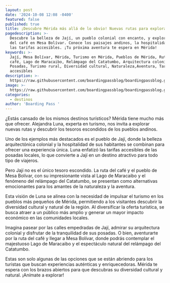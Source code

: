 ```yaml
---
layout: post
date: '2024-10-08 12:08 -0400'
featured: false
published: true
title: ¡Descubre Mérida más allá de lo obvio! Nuevas rutas para explorar
pagedescription: >-
  Descubre la belleza de Jají, un pueblo colonial con encanto, y explora la ruta
  del café en Mesa Bolívar. Conoce los paisajes andinos, la hospitalidad local y
  las tarifas accesibles. ¡Tu próxima aventura te espera en Mérida!
keywords: >-
  Jají, Mesa Bolívar, Mérida, Turismo en Mérida, Pueblos de Mérida, Ruta del
  café, Lago de Maracaibo, Relámpago del Catatumbo, Arquitectura colonial,
  Posadas, Turismo rural, Diversidad cultural, Naturaleza,Aventura, Tarifas
  accesibles
description: >-
  https://raw.githubusercontent.com/boardingpassblog/boardingpassblog.github.io/refs/heads/main/assets/images/Jaji.jpg
image: >-
  https://raw.githubusercontent.com/boardingpassblog/boardingpassblog.github.io/refs/heads/main/assets/images/Jaji.jpg
categories:
  - destinos
author: 'Boarding Pass '
---
```

¿Estás cansado de los mismos destinos turísticos? Mérida tiene mucho más que ofrecer. Alejandra Luna, experta en turismo, nos invita a explorar nuevas rutas y descubrir los tesoros escondidos de los pueblos andinos.

Uno de los ejemplos más destacados es el pueblo de Jají, donde la belleza arquitectónica colonial y la hospitalidad de sus habitantes se combinan para ofrecer una experiencia única. Luna enfatizó las tarifas accesibles de las posadas locales, lo que convierte a Jají en un destino atractivo para todo tipo de viajeros.

Pero Jají no es el único tesoro escondido. La ruta del café y el pueblo de Mesa Bolívar, con su impresionante vista al Lago de Maracaibo y el fenómeno del relámpago del Catatumbo, se presentan como alternativas emocionantes para los amantes de la naturaleza y la aventura.

Esta visión de Luna se alinea con la necesidad de impulsar el turismo en los pueblos más pequeños de Mérida, permitiendo a los visitantes descubrir la diversidad cultural y natural de la región. Al diversificar la oferta turística, se busca atraer a un público más amplio y generar un mayor impacto económico en las comunidades locales.

Imagina pasear por las calles empedradas de Jají, admirar su arquitectura colonial y disfrutar de la tranquilidad de sus posadas. O bien, aventurarte por la ruta del café y llegar a Mesa Bolívar, donde podrás contemplar el majestuoso Lago de Maracaibo y el espectáculo natural del relámpago del Catatumbo.

Estas son solo algunas de las opciones que se están abriendo para los turistas que buscan experiencias auténticas y enriquecedoras. Mérida te espera con los brazos abiertos para que descubras su diversidad cultural y natural. ¡Anímate a explorar!